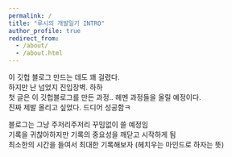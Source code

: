 ```yaml
---
permalink: /
title: "루시의 개발일기 INTRO"
author_profile: true
redirect_from: 
  - /about/
  - /about.html
---
```


이 깃헙 블로그 만드는 데도 꽤 걸렸다.   
하지만 난 넘었지 진입장벽. 하하   
첫 글은 이 깃헙블로그를 만든 과정.. 헤멘 과정들을 올릴 예정이다.   
진짜 제발 올리고 싶었다. 드디어 성공함ㅋ   

블로그는 그냥 주저리주저리 꾸밈없이 쓸 예정임   
기록을 귀찮아하지만 기록의 중요성을 깨닫고 시작하게 됨   
최소한의 시간을 들여서 최대한 기록해보자 (헤치우는 마인드로 하자는 뜻)   
